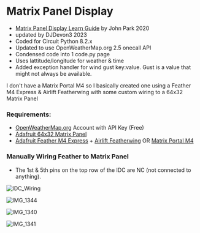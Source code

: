 # Matrix Panel Display
- [Matrix Panel Display Learn Guide](https://learn.adafruit.com/weather-display-matrix/overview) by John Park 2020 
- updated by DJDevon3 2023
- Coded for Circuit Python 8.2.x
- Updated to use OpenWeatherMap.org 2.5 onecall API
- Condensed code into 1 code.py page
- Uses lattitude/longitude for weather & time
- Added exception handler for wind gust key:value. Gust is a value that might not always be available.


I don't have a Matrix Portal M4 so I basically created one using a Feather M4 Express & Airlift Featherwing with some custom wiring to a 64x32 Matrix Panel


### Requirements:
- [OpenWeatherMap.org](https://www.OpenWeatherMap.org) Account with API Key (Free)
- [Adafruit 64x32 Matrix Panel](https://www.adafruit.com/product/2277)
- [Adafruit Feather M4 Express](https://www.adafruit.com/product/3857) + [Airlift Featherwing](https://www.adafruit.com/product/4264) OR [Matrix Portal M4](https://www.adafruit.com/product/4745)

### Manually Wiring Feather to Matrix Panel
- The 1st & 5th pins on the top row of the IDC are NC (not connected to anything).
  
![IDC_Wiring](https://github.com/DJDevon3/My_Circuit_Python_Projects/assets/49322231/0235c8fc-88f2-4948-b604-9b2829c80b34)

![IMG_1344](https://github.com/DJDevon3/My_Circuit_Python_Projects/assets/49322231/ad0c3e98-a7ab-4ba5-961f-ef6b04b22575)

![IMG_1340](https://github.com/DJDevon3/My_Circuit_Python_Projects/assets/49322231/378eb2fc-58b0-4718-a46e-7cba7d12a6b8)

![IMG_1341](https://github.com/DJDevon3/My_Circuit_Python_Projects/assets/49322231/36d33599-89b9-40af-a6ca-126250804d2d)
